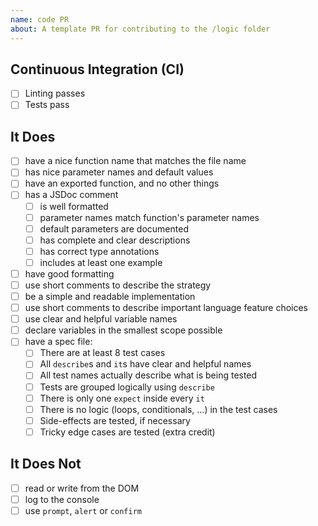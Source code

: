 ```yaml
---
name: code PR
about: A template PR for contributing to the /logic folder
---
```


<!--
  make this PR easy to find:

  - assign: yourself
  - labels:
  - request a review
-->

## Continuous Integration (CI)

- [ ] Linting passes
- [ ] Tests pass

## It Does

- [ ] have a nice function name that matches the file name
- [ ] has nice parameter names and default values
- [ ] have an exported function, and no other things
- [ ] has a JSDoc comment
  - [ ] is well formatted
  - [ ] parameter names match function's parameter names
  - [ ] default parameters are documented
  - [ ] has complete and clear descriptions
  - [ ] has correct type annotations
  - [ ] includes at least one example
- [ ] have good formatting
- [ ] use short comments to describe the strategy
- [ ] be a simple and readable implementation
- [ ] use short comments to describe important language feature choices
- [ ] use clear and helpful variable names
- [ ] declare variables in the smallest scope possible
- [ ] have a spec file:
  - [ ] There are at least 8 test cases
  - [ ] All `describe`s and `it`s have clear and helpful names
  - [ ] All test names actually describe what is being tested
  - [ ] Tests are grouped logically using `describe`
  - [ ] There is only one `expect` inside every `it`
  - [ ] There is no logic (loops, conditionals, ...) in the test cases
  - [ ] Side-effects are tested, if necessary
  - [ ] Tricky edge cases are tested (extra credit)

## It Does Not

- [ ] read or write from the DOM
- [ ] log to the console
- [ ] use `prompt`, `alert` or `confirm`
